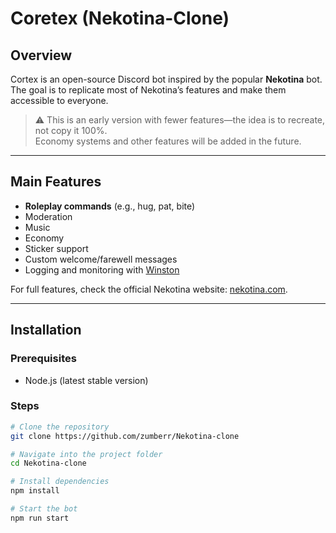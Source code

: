 # Coretex (Nekotina-Clone)

## Overview
Cortex is an open-source Discord bot inspired by the popular **Nekotina** bot.  
The goal is to replicate most of Nekotina’s features and make them accessible to everyone.

> ⚠️ This is an early version with fewer features—the idea is to recreate, not copy it 100%.  
> Economy systems and other features will be added in the future.  
---

## Main Features
- **Roleplay commands** (e.g., hug, pat, bite)  
- Moderation  
- Music  
- Economy  
- Sticker support  
- Custom welcome/farewell messages  
- Logging and monitoring with [Winston](https://github.com/winstonjs/winston)  

For full features, check the official Nekotina website: [nekotina.com](https://nekotina.com).

---

## Installation

### Prerequisites
- Node.js (latest stable version)

### Steps
```bash
# Clone the repository
git clone https://github.com/zumberr/Nekotina-clone

# Navigate into the project folder
cd Nekotina-clone

# Install dependencies
npm install

# Start the bot
npm run start



